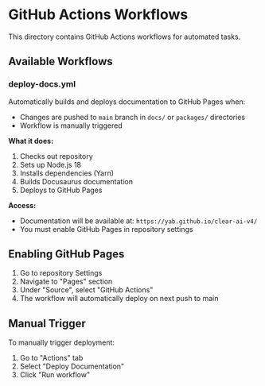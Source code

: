 # GitHub Actions Workflows

This directory contains GitHub Actions workflows for automated tasks.

## Available Workflows

### deploy-docs.yml

Automatically builds and deploys documentation to GitHub Pages when:
- Changes are pushed to `main` branch in `docs/` or `packages/` directories
- Workflow is manually triggered

**What it does:**
1. Checks out repository
2. Sets up Node.js 18
3. Installs dependencies (Yarn)
4. Builds Docusaurus documentation
5. Deploys to GitHub Pages

**Access:**
- Documentation will be available at: `https://yab.github.io/clear-ai-v4/`
- You must enable GitHub Pages in repository settings

## Enabling GitHub Pages

1. Go to repository Settings
2. Navigate to "Pages" section
3. Under "Source", select "GitHub Actions"
4. The workflow will automatically deploy on next push to main

## Manual Trigger

To manually trigger deployment:

1. Go to "Actions" tab
2. Select "Deploy Documentation"
3. Click "Run workflow"

